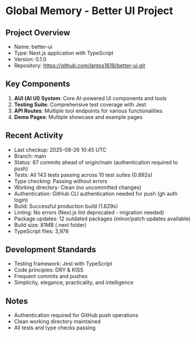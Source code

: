 # Global Memory - Better UI Project

## Project Overview
- Name: better-ui
- Type: Next.js application with TypeScript
- Version: 0.1.0
- Repository: https://github.com/lantos1618/better-ui.git

## Key Components
1. **AUI (AI UI) System**: Core AI-powered UI components and tools
2. **Testing Suite**: Comprehensive test coverage with Jest
3. **API Routes**: Multiple tool endpoints for various functionalities
4. **Demo Pages**: Multiple showcase and example pages

## Recent Activity
- Last checkup: 2025-08-26 10:45 UTC
- Branch: main
- Status: 87 commits ahead of origin/main (authentication required to push)
- Tests: All 143 tests passing across 10 test suites (0.892s)
- Type checking: Passing without errors
- Working directory: Clean (no uncommitted changes)
- Authentication: GitHub CLI authentication needed for push (gh auth login)
- Build: Successful production build (1.629s)
- Linting: No errors (Next.js lint deprecated - migration needed)
- Package updates: 12 outdated packages (minor/patch updates available)
- Build size: 81MB (.next folder)
- TypeScript files: 3,976

## Development Standards
- Testing framework: Jest with TypeScript
- Code principles: DRY & KISS
- Frequent commits and pushes
- Simplicity, elegance, practicality, and intelligence

## Notes
- Authentication required for GitHub push operations
- Clean working directory maintained
- All tests and type checks passing